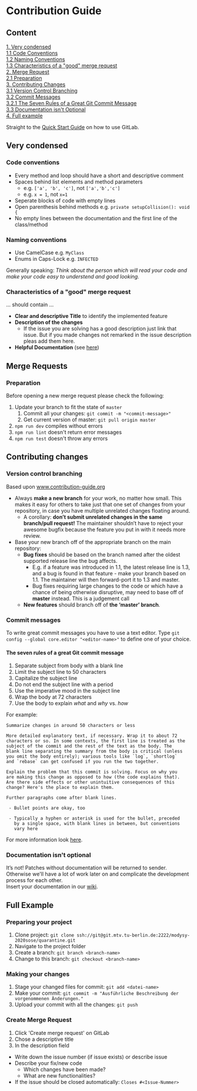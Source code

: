 # Contribution Guide

## Content

[1. Very condensed](#very-condensed)  
[1.1 Code Conventions](#code-conventions)  
[1.2 Naming Conventions](#naming-conventions)  
[1.3 Characteristics of a "good" merge request](#characteristics-of-a-good-merge-request)  
[2. Merge Request](#merge-requests)  
[2.1 Preparation](#preparation)  
[3. Contributing Changes](#contributing-changes)  
[3.1 Version Control Branching](#version-control-branching)  
[3.2 Commit Messages](#commit-messages)  
[3.2.1 The Seven Rules of a Great Git Commit Message](#the-seven-rules-of-a-great-git-commit-message)  
[3.3 Documentation isn't Optional](#documentation-isnt-optional)  
[4. Full example](#full-example)  

Straight to the [Quick Start Guide](https://git.mtv.tu-berlin.de/modysy-2020sose/quarantine/-/wikis/intern/Quick-Start-Guide) on how to use GitLab.

## Very condensed

### Code conventions

* Every method and loop should have a short and descriptive comment
* Spaces behind list elements and method parameters
  * e.g. `['a', 'b', 'c']`, not `['a','b','c']`
  * e.g. `x = 1`, not `x=1`
* Seperate blocks of code with empty lines
* Open parenthesis behind methods e.g. `private setupCollision(): void {`
* No empty lines between the documentation and the first line of the class/method

### Naming conventions

* Use CamelCase e.g. `MyClass`
* Enums in Caps-Lock e.g. `INFECTED`

Generally speaking: _Think about the person which will read your code and make your code easy to understend and good looking._

### Characteristics of a "good" merge request

... should contain ...

* __Clear and descriptive Title__ to identify the implemented feature
* __Description of the changes__
  * If the issue you are solving has a good description just link that issue. But if you made changes not remarked in the issue description pleas add them here.
* __Helpful Documentation__ (see [here](#documentation-isnt-optional))

## Merge Requests

### Preparation

Before opening a new merge request please check the following:

1. Update your branch to fit the state of `master`
	1. Commit all your changes: `git commit -m "<commit-message>"`
	2. Get current version of master: `git pull origin master`
2. `npm run dev` compiles without errors
3. `npm run lint` doesn't return error messages
4. `npm run test` doesn't throw any errors

## Contributing changes

### Version control branching

Based upon <a href="www.contribution-guide.org">www.contribution-guide.org</a>

* Always __make a new branch__ for your work, no matter how small. This makes it easy for others to take just that one set of changes from your repository, in case you have multiple unrelated changes floating around.
  * A corollary: __don’t submit unrelated changes in the same branch/pull request!__ The maintainer shouldn’t have to reject your awesome bugfix because the feature you put in with it needs more review.
* Base your new branch off of the appropriate branch on the main repository:
  * __Bug fixes__ should be based on the branch named after the oldest supported release line the bug affects.
    * E.g. if a feature was introduced in 1.1, the latest release line is 1.3, and a bug is found in that feature - make your branch based on 1.1. The maintainer will then forward-port it to 1.3 and master.
    * Bug fixes requiring large changes to the code or which have a chance of being otherwise disruptive, may need to base off of __master__ instead. This is a judgement call 
  * __New features__ should branch off of __the ‘master’ branch__.

### Commit messages

To write great commit messages you have to use a text editor. Type `git config --global core.editor "<editor-name>"` to define one of your choice.

#### The seven rules of a great Git commit message

1. Separate subject from body with a blank line
2. Limit the subject line to 50 characters
3. Capitalize the subject line
4. Do not end the subject line with a period
5. Use the imperative mood in the subject line
6. Wrap the body at 72 characters
7. Use the body to explain _what_ and _why_ vs. _how_

For example:

```
Summarize changes in around 50 characters or less

More detailed explanatory text, if necessary. Wrap it to about 72
characters or so. In some contexts, the first line is treated as the
subject of the commit and the rest of the text as the body. The
blank line separating the summary from the body is critical (unless
you omit the body entirely); various tools like `log`, `shortlog`
and `rebase` can get confused if you run the two together.

Explain the problem that this commit is solving. Focus on why you
are making this change as opposed to how (the code explains that).
Are there side effects or other unintuitive consequences of this
change? Here's the place to explain them.

Further paragraphs come after blank lines.

 - Bullet points are okay, too

 - Typically a hyphen or asterisk is used for the bullet, preceded
   by a single space, with blank lines in between, but conventions
   vary here

```

For more information look [here](https://chris.beams.io/posts/git-commit/).

### Documentation isn't optional

It’s not! Patches without documentation will be returned to sender. Otherwise we'll have a lot of work later on and complicate the development process for each other.  
Insert your documentation in our [wiki](https://git.mtv.tu-berlin.de/modysy-2020sose/quarantine/-/wikis/Documentations).


## Full Example

### Preparing your project

1. Clone project: `git clone ssh://git@git.mtv.tu-berlin.de:2222/modysy-2020sose/quarantine.git`
2. Navigate to the project folder
3. Create a branch: `git branch <branch-name>`
4. Change to this branch: `git checkout <branch-name>` 

### Making your changes

1. Stage your changed files for commit: `git add <datei-name>`
2. Make your commit: `git commit -m "Ausführliche Beschreibung der vorgenommenen Änderungen."`
3. Upload your commit with all the changes: `git push`

### Create Merge Request

1. Click 'Create merge request' on GitLab
2. Chose a descriptive title
3. In the description field
  * Write down the issue number (if issue exists) or describe issue
  * Describe your fix/new code
    * Which changes have been made?
    * What are new functionalities?
  * If the issue should be closed automatically: `Closes #<Issue-Nummer>`
